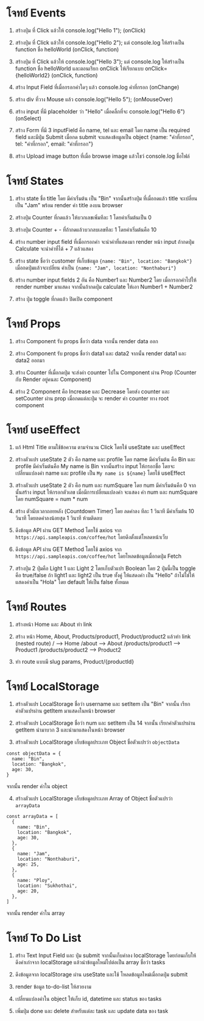 # โจทย์ Events

1. สร้างปุ่ม ที่ Click แล้วให้ console.log("Hello 1"); (onClick)

2. สร้างปุ่ม ที่ Click แล้วให้ console.log("Hello 2");
แต่ console.log ให้สร้างเป็น function ชื่อ helloWorld (onClick, function)

3. สร้างปุ่ม ที่ Click แล้วให้ console.log("Hello 3"); แต่ console.log ให้สร้างเป็น function ชื่อ helloWorld และตอนเรียก onClick ให้เรียกแบบ onClick={helloWorld2} (onClick, function)

4. สร้าง Input Field ที่เมื่อกรอกค่าใดๆ แล้ว console.log ค่าที่กรอก (onChange)

5. สร้าง div ที่วาง Mouse แล้ว console.log("Hello 5"); (onMouseOver)

6. สร้าง input ที่มี placeholder ว่า "Hello" เมื่อคลิ้กที่จะ console.log("Hello 6") (onSelect)

7. สร้าง Form ที่มี 3 inputField คือ name, tel และ email โดย name เป็น required field และมีปุ่ม Submit เมื่อกด submit จะแสดงข้อมูลเป็น object {name: "ค่าที่กรอก", tel: "ค่าที่กรอก", email: "ค่าที่กรอก"}

8. สร้าง Upload image button ที่เมื่อ browse image แล้วโชว์ console.log ชื่อไฟล์

# โจทย์ States

1. สร้าง state ชื่อ title โดย มีค่าเริ่มต้น เป็น "Bin" จากนั้นสร้างปุ่ม ที่เมื่อกดแล้ว title จะเปลี่ยนเป็น "Jam" พร้อม render ค่า title ลงบน browser

2. สร้างปุ่ม Counter ที่กดแล้ว ให้บวกเลขเพิ่มทีละ 1 โดยค่าเริ่มต้นเป็น 0

3. สร้างปุ่ม Counter + - ที่ถ้ากดแล้วบวกลบเลขทีละ 1 โดยค่าเริ่มต้นคือ 10

4. สร้าง number input field ที่เมื่อกรอกค่า จะนำค่าที่แสดงมา render หน้า input ถ้ากดปุ่ม Calculate จะนำค่าที่ได้ + 7 แล้วแสดง

5. สร้าง state ชื่อว่า customer ที่เก็บข้อมูล `{name: "Bin", location: "Bangkok"}` เมื่อกดปุ่มแล้วจะเปลี่ยน ค่าเป็น `{name: "Jam", location: "Nonthaburi"}`

6. สร้าง number input fields 2 อัน คือ Number1 และ Number2 โดย เมื่อกรอกค่าไปให้ render number มาแสดง จากนั้นถ้ากดปุ่ม calculate ให้เอา Number1 + Number2

7. สร้าง ปุ่ม toggle ที่กดแล้ว ปิดเปิด component

# โจทย์ Props

1. สร้าง Component รับ props ชื่อว่า data จากนั้น render data ออก

2. สร้าง Component รับ props ชื่อว่า data1 และ data2 จากนั้น render data1 และ data2 ออกมา

3. สร้าง Counter ที่เมื่อกดปุ่ม จะส่งค่า counter ไปใน Component ผ่าน Prop (Counter กับ Render อยู่คนละ Component)

4. สร้าง 2 Component คือ Increase และ Decrease โดยส่ง counter และ setCounter ผ่าน prop เมื่อกดแต่ละปุ่ม จะ render ค่า counter ทาง root component

# โจทย์ useEffect

1. แก้ Html Title ตามใช้ข้อความ ตามจำนวน Click โดยใช้ useState และ useEffect

2. สร้างตัวแปร useState 2 ตัว คือ name และ profile โดย name มีค่าเริ่มต้น คือ Bin และ profile มีค่าเริ่มต้นคือ My name is Bin จากนั้นสร้าง input ให้กรอกชื่อ โดยจะเปลี่ยนแปลงค่า name และ profile เป็น `My name is ${name}` โดยใช้ useEffect

3. สร้างตัวแปร useState 2 ตัว คือ num และ numSquare โดย num มีค่าเริ่มต้นคือ 0 จากนั้นสร้าง input ให้กรอกตัวเลข เมื่อมีการเปลี่ยนแปลงค่า จะแสดง ค่า num และ numSquare โดย numSquare = num * num

4. สร้าง ตัวนับเวลาถอยหลัง (Countdown Timer) โดย ลดค่าลง ทีละ 1 วินาที มีค่าเริ่มต้น 10 วินาที โดยลดค่าลงน้อยสุด 1 วินาที ห้ามติดลบ

5. ดึงข้อมูล API ผ่าน GET Method โดยใช้ axios จาก `https://api.sampleapis.com/coffee/hot` โดยดึงตั้งแต่โหลดหน้าเว็บ

6. ดึงข้อมูล API ผ่าน GET Method โดยใช้ axios จาก `https://api.sampleapis.com/coffee/hot` โดยโหลดข้อมูลเมื่อกดปุ่ม Fetch

7. สร้างปุ่ม 2 ปุ่มคือ Light 1 และ Light 2 โดยเก็บตัวแปร Boolean โดย 2 ปุ่มนี้เป็น toggle คือ true/false ถ้า light1 และ light2 เป็น true ทั้งคู่ ให้แสดงค่า เป็น "Hello" ถ้าไม่ใช่ให้แสดงค่าเป็น "Hola" โดย default ให้เป็น false ทั้งหมด

# โจทย์ Routes

1. สร้างหน้า Home และ About ทำ link

2. สร้าง หน้า Home, About, Products/product1, Product/product2 แล้วทำ link (nested route)
/ --> Home
/about --> About
/products/product1 --> Product1
/products/product2 --> Product2

3. ทำ route แบบมี slug params, Product/{productId}

# โจทย์ LocalStorage

1. สร้างตัวแปร LocalStorage ชื่อว่า username และ setItem เป็น "Bin" จากนั้น เรียกค่าตัวแปรผ่าน getItem มาแสดงในหน้า browser

2. สร้างตัวแปร LocalStorage ชื่อว่า num และ setItem เป็น 14 จากนั้น เรียกค่าตัวแปรผ่าน getItem นำมาบวก 3 และนำมาแสดงในหน้า browser

3. สร้างตัวแปร LocalStorage เก็บข้อมูลประเภท Object ชื่อตัวแปรว่า `objectData`
```
const objectData = {
  name: "Bin",
  location: "Bangkok",
  age: 30,
}
```
จากนั้น render ค่าใน object

4. สร้างตัวแปร LocalStorage เก็บข้อมูลประเภท Array of Object ชื่อตัวแปรว่า `arrayData`

```
const arrayData = [
  {
    name: "Bin",
    location: "Bangkok",
    age: 30,
  },
  {
    name: "Jam",
    location: "Nonthaburi",
    age: 25,
  },
  {
    name: "Ploy",
    location: "Sukhothai",
    age: 20,
  },
]
```
จากนั้น render ค่าใน array

# โจทย์ To Do List

1. สร้าง Text Input Field และ ปุ่ม submit จากนั้นเก็บค่าลง localStorage โดยก่อนเก็บให้ดึงค่าเก่าจาก localStorage แล้วนำข้อมูลใหม่ไปต่อเป็น array ชื่อว่า tasks

2. ดึงข้อมูลจาก localStorage ผ่าน useState และใช้ โหลดข้อมูลใหม่เมื่อกดปุ่ม submit

3. render ข้อมูล to-do-list ให้สวยงาม

4. เปลี่ยนแปลงค่าใน object ให้เก็บ id, datetime และ status ของ tasks

5. เพิ่มปุ่ม done และ delete สำหรับแต่ละ task และ update data ของ task